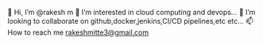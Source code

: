 👋 Hi, I’m @rakesh m
👀 I’m interested in cloud computing and devops...
💞️ I’m looking to collaborate on github,docker,jenkins,CI/CD pipelines,etc etc...
📫 How to reach me rakeshmitte3@gmail.com
